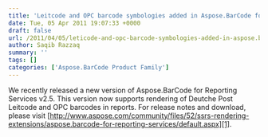 ```yaml
---
title: 'Leitcode and OPC barcode symbologies added in Aspose.BarCode for Reporting Services 2.5'
date: Tue, 05 Apr 2011 19:07:33 +0000
draft: false
url: /2011/04/05/leticode-and-opc-barcode-symbologies-added-in-aspose.barcode-for-reporting-services-2.5/
author: Saqib Razzaq
summary: ''
tags: []
categories: ['Aspose.BarCode Product Family']
---
```


We recently released a new version of Aspose.BarCode for Reporting Services v2.5. This version now supports rendering of Deutche Post Leitcode and OPC barcodes in reports. For release notes and download, please visit [http://www.aspose.com/community/files/52/ssrs-rendering-extensions/aspose.barcode-for-reporting-services/default.aspx][1].




[1]: http://www.aspose.com/community/files/52/ssrs-rendering-extensions/aspose.barcode-for-reporting-services/default.aspx




